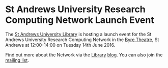# St Andrews University Research Computing Network Launch Event

The [St Andrews University Library](http://www.st-andrews.ac.uk/library) is hosting a launch event for the St Andrews University Research Computing Network in the [Byre Theatre](http://byretheatre.com), St Andrews at 12:00-14:00 on Tuesday 14th June 2016.

Find out more about the Network via the [Library](http://www.st-andrews.ac.uk/libraryblog/2016/02/do-you-write-software-for-research/) [blog](http://www.st-andrews.ac.uk/libraryblog/2016/03/research-computing-network-update/). You can also join the [mailing list](https://pat.st-andrews.ac.uk/mail/info/rescomp-network).
